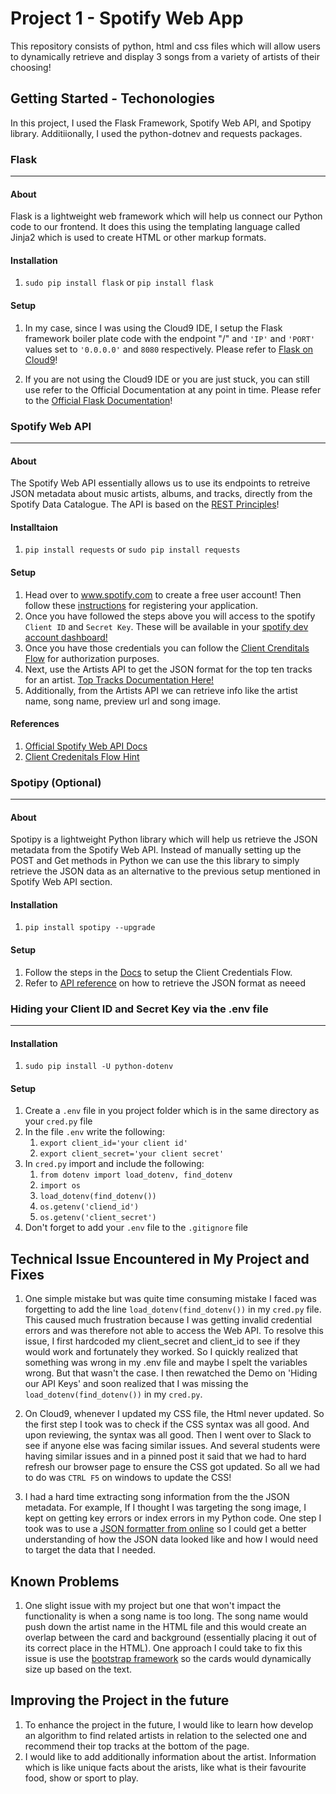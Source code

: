 # Project 1 - Spotify Web App

This repository consists of python, html and css files which will allow users to dynamically retrieve and display 3 songs
from a variety of artists of their choosing! 

## Getting Started - Techonologies

In this project, I used the Flask Framework, Spotify Web API, and Spotipy library. Additiionally, I used the python-dotnev and requests packages.

### Flask 
---
 #### About
 Flask is a lightweight web framework which will help us connect our Python code to our frontend. It does this using
   the templating language called Jinja2 which is used to create HTML or other markup formats.
   
 #### Installation
 1) `sudo pip install flask` or `pip install flask`
    
 #### Setup
 1) In my case, since I was using the Cloud9 IDE, I setup the Flask framework boiler plate code with the endpoint "/" and
    `'IP'` and `'PORT'` values set to `'0.0.0.0'` and `8080` respectively. Please refer to [Flask on Cloud9](https://damyan.blog/post/getting-started-with-flask-on-cloud9/)!

 2) If you are not using the Cloud9 IDE or you are just stuck, you can still use refer to the Official Documentation at any point in time. 
    Please refer to the [Official Flask Documentation](https://flask.palletsprojects.com/en/1.1.x/quickstart/)!
 
### Spotify Web API
---
 #### About
 The Spotify Web API essentially allows us to use its endpoints to retreive JSON metadata about music artists, albums, and
 tracks, directly from the Spotify Data Catalogue. The API is based on the [REST Principles](https://restfulapi.net/)!
 
 #### Installtaion
 1) `pip install requests` or `sudo pip install requests`

 #### Setup
 1) Head over to www.spotify.com to create a free user account! Then follow these [instructions](https://developer.spotify.com/documentation/general/guides/app-settings/) for registering your application.
 2) Once you have followed the steps above you will access to the spotify `Client ID` and `Secret Key`. These will be available in your [spotify dev account dashboard!](https://developer.spotify.com/dashboard/login)
 3) Once you have those credentials you can follow the [Client Crenditals Flow](https://developer.spotify.com/documentation/general/guides/authorization-guide/) for authorization purposes.
 4) Next, use the Artists API to get the JSON format for the top ten tracks for an artist. [Top Tracks Documentation Here!](https://developer.spotify.com/documentation/web-api/reference/#category-artists)
 5) Additionally, from the Artists API we can retrieve info like the artist name, song name, preview url and song image.
 
 #### References
 1) [Official Spotify Web API Docs](https://developer.spotify.com/documentation/web-api/)
 2) [Client Credenitals Flow Hint](https://stmorse.github.io/journal/spotify-api.html)

### Spotipy (Optional)
---
 #### About
 Spotipy is a lightweight Python library which will help us retrieve the JSON metadata from the Spotify Web API. Instead of manually setting up the POST and Get methods in 
 Python we can use the this library to simply retrieve the JSON data as an alternative to the previous setup mentioned in Spotify Web API section.
 
 #### Installation
 1) `pip install spotipy --upgrade`
 
 #### Setup
 1) Follow the steps in the [Docs](https://spotipy.readthedocs.io/en/2.16.1/#client-credentials-flow) to setup the Client Credentials Flow.
 2) Refer to [API reference](https://spotipy.readthedocs.io/en/2.16.1/#api-reference) on how to retrieve the JSON format as neeed
 
 
### Hiding your Client ID and Secret Key via the .env file
---
  #### Installation
  1) `sudo pip install -U python-dotenv`

  #### Setup
  1) Create a `.env` file in you project folder which is in the same directory as your `cred.py` file
  2) In the file `.env` write the following:
     1. `export client_id='your client id'`
     2. `export client_secret='your client secret'`
  3) In `cred.py` import and include the following:
     1. `from dotenv import load_dotenv, find_dotenv`
     2. `import os`
     3. `load_dotenv(find_dotenv())`
     4. `os.getenv('cliend_id')`
     5. `os.getenv('client_secret')`
   4) Don't forget to add your `.env` file to the `.gitignore` file
   
   
## Technical Issue Encountered in My Project and Fixes
1) One simple mistake but was quite time consuming mistake I faced was forgetting to add the line `load_dotenv(find_dotenv())` in my `cred.py` file. This caused much frustration 
   because I was getting invalid credential errors and was therefore not able to access the Web API. To resolve this issue, I first hardcoded my client_secret and client_id to 
   see if they would work and fortunately they worked. So I quickly realized that something was wrong in my .env file and maybe I spelt the variables wrong. But that wasn't the
   case. I then rewatched the Demo on 'Hiding our API Keys' and soon realized that I was missing the `load_dotenv(find_dotenv())` in my `cred.py`.

2) On Cloud9, whenever I updated my CSS file, the Html never updated. So the first step I took was to check if the CSS syntax was all good. And upon reviewing, the syntax was 
   all good. Then I went over to Slack to see if anyone else was facing similar issues. And several students were having similar issues and in a pinned post it said that we had
   to hard refresh our browser page to ensure the CSS got updated. So all we had to do was `CTRL F5` on windows to update the CSS!
   
3) I had a hard time extracting song information from the the JSON metadata. For example, If I thought I was targeting the song image, I kept on getting key errors or index 
   errors in my Python code. One step I took was to use a [JSON formatter from online](https://jsonformatter.curiousconcept.com/#) so I could get a better understanding of how 
   the JSON data looked like and how I would need to target the data that I needed.

## Known Problems
1) One slight issue with my project but one that won't impact the functionality is when a song name is too long. The song name would push down the artist name in the HTML file 
   and this would create an overlap between the card and background (essentially placing it out of its correct place in the HTML). One approach I could take to fix this issue is
   use the [bootstrap framework](https://getbootstrap.com/docs/5.0/getting-started/introduction/) so the cards would dynamically size up based on the text.

## Improving the Project in the future
1) To enhance the project in the future, I would like to learn how develop an algorithm to find related artists in relation to the selected one and recommend their top tracks 
   at the bottom of the page.
2) I would like to add additionally information about the artist. Information which is like unique facts about the arists, like what is their favourite food, show
   or sport to play.
 
  



